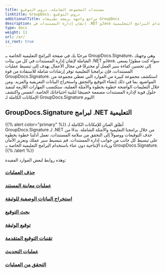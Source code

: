 ```yaml
---
title: مستندات المجموعة الشاملة. دروس التوقيع
linktitle: GroupDocs. دروس التوقيع
additionalTitle: مراجع واجهة برمجة تطبيقات GroupDocs
description: إتقان إدارة المستندات في .NET وJava باستخدام البرامج التعليمية GroupDocs.Signature. إنشاء البيانات الوصفية والتحقق منها واستخراجها والمزيد. انغمس في سير العمل السلس!
type: docs
weight: 11
url: /ar/
is_root: true
---
```


مرحبًا بك في صفحة البرامج التعليمية الخاصة بـ GroupDocs.Signature، وهي وجهتك الشاملة لإتقان إدارة المستندات في كل من بيئات .NET وJava. سواء كنت مطورًا يسعى إلى تحسين كفاءة سير العمل أو محترفًا في مجال الأعمال يهدف إلى تبسيط عمليات المستندات، فإن برامجنا التعليمية توفر إرشادات شاملة للاستفادة من قوة GroupDocs.Signature. استكشف مجموعة كبيرة من الموارد التي تغطي مجموعة من المواضيع، بما في ذلك إنشاء التوقيع والتحقق واستخراج البيانات التعريفية والمزيد. ومن خلال التعليمات الواضحة خطوة بخطوة والأمثلة العملية، ستكتسب المهارات اللازمة لتنفيذ حلول قوية لإدارة المستندات مصممة خصيصًا لتلبية احتياجاتك الخاصة. انغمس واكتشف الإمكانات الكاملة لـ GroupDocs.Signature اليوم!
## GroupDocs.Signature لبرامج .NET التعليمية
{{% alert color="primary" %}}
أطلق العنان للإمكانات الكاملة لـ GroupDocs.Signature لـ .NET من خلال برامجنا التعليمية والأمثلة الشاملة. بدءًا من حذف التوقيعات ووصولاً إلى التحقق من سلامة المستندات، تعمل أدلتنا خطوة بخطوة على تبسيط كل جانب من جوانب إدارة المستندات. قم بتبسيط سير عملك وتعزيز الأمان وزيادة الإنتاجية دون عناء باستخدام البرامج التعليمية الخاصة بـ GroupDocs.Signature.
{{% /alert %}}

وهذه روابط لبعض الموارد المفيدة:
 
### [حذف العمليات](./net/delete-operations/)
### [عمليات معاينة المستند](./net/document-preview-operations/)
### [استخراج البيانات الوصفية للوثيقة](./net/document-metadata-extraction/)
### [بحث التوقيع](./net/signature-searching/)
### [توقيع الوثيقة](./net/document-signing/)
### [تقنيات التوقيع المتقدمة](./net/advanced-signature-techniques/)
### [عمليات التحديث](./net/update-operations/)
### [التحقق من العمليات](./net/verify-operations/)



